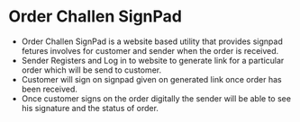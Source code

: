 # Order Challen SignPad
- Order Challen SignPad is a website based utility that provides signpad fetures involves for customer and sender when the order is received.
- Sender Registers and Log in to website to generate link for a particular order which will be send to customer.
- Customer will sign on signpad given on generated link once order has been received.
- Once customer signs on the order digitally the sender will be able to see his signature and the status of order.
